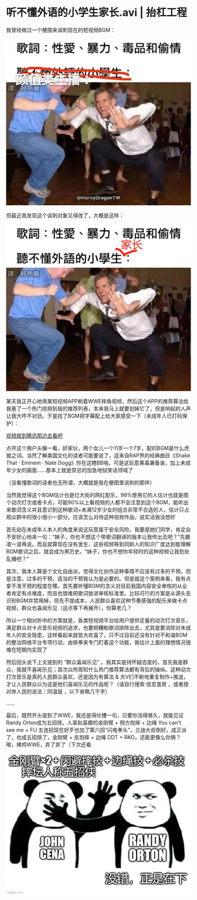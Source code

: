 # 听不懂外语的小学生家长.avi | 抬杠工程

我曾经做过一个梗图来讽刺现在的短视频BGM：

![rap和短视频](../img/05_rap_and_tiktokers.jpg)

但最近我发现这个讽刺对象又得改了，大概是这样：

![rap和小学生家长](../img/05_rap_and_parents.jpg)

某天我正开心地用某短视频APP刷着WWE摔角视频，然后这个APP的推荐算法给我塞了一个热门视频到我的推荐列表，本来我马上就要划掉它了，但是响起的人声让我大呼不对劲。于是找了BGM把字幕配上给大家感受一下（未成年人已打码保护）：

[视频就到腾讯那边去看吧](http://mpvideo.qpic.cn/0bc3nmaaaaaawuac6s3zzbrfa26dabvqaaaa.f10002.mp4?dis_k=ca804039bcc16f43b2517c6dbbeaf818&dis_t=1654416603&spec_id=undefined1654417637&vid=wxv_2391038618586038273&format_id=10002)


点开这个用户头像一看，好家伙，两个女儿一个11岁一个7岁，配的BGM是什么虎狼之词。当然了解美国文化的读者可能要说了，这来自RAP界的经典曲目《Shake That · Eminem · Nate Dogg》你在这瞎BB啥。可是这玩意黄毒兼备诶，加上未成年少女的画面……基本上就是禁忌的加急地狱笑话领域了

（没看懂歌词的读者也无所谓，大概就是我在梗图里讽刺的那样）


当然我觉得这个BGM估计也是烂大街的网红配乐，99%使用它的人估计也就是图个动次打次或者卡点，可能90%以上看视频的人都不会注意到这个BGM，能听出来歌词含义并且意识到这种歌词+未满12岁少女的组合非常不合适的人，估计只占观众群中的很小很小一部分。应该怎么对待这种视频作品，说实话我没想好


首先站在未成年人本人的角度来说这玩意属于安全风险，我要是她们同学，肯定会不安好心地来一句：“妹子，你也不想这个带歌词翻译的版本让我传出去吧？”先霸凌一波再说。而且就算现在没有发生，这些视频等到同龄人的知识广度达到能理解BGM歌词之后，就会成为黑历史。“妹子，你也不想你年轻时的这种视频让我到处乱播吧？”


其次，我本人算是个文化自由派，觉得文化创作这种事情不应该有过多的干预。但是注意，过多的干预，适当的干预我认为是必要的。但是就这个案例来看，我有点拿不准干预的程度在哪。首先要听懂BGM的含义对目前我国内容安全审核的从业者肯定有点难度，而且也很难把歌词放进审核标准里。比较可行的方案是从源头去识别BGM并禁用掉，但先不提成本，人民群众喜欢这种节奏感强的配乐来做卡点视频，群众也喜闻乐见（这点等下再展开），你算老几？


所以一个相对折中的方案就是，各类短视频平台给用户提供足量的动次打次音乐，满足群众对卡点音乐视频的追求，也要把糟粕歌词排除出去，尤其是要消除对未成年人的安全隐患，这样看起来就皆大欢喜了，只不过目前还没有针对不和谐BGM的整治网络平台专项行动，由铁拳来专门盯着这个功能，我估计上面的理想情况很难在短期内实现了


然后回头说下上文提到的 “群众喜闻乐见” 。我其实是持怀疑态度的，首先我是群众，我就不喜闻乐见；其次众所周知什么热门推荐算法都有背后的操纵。这种动次打次音乐是真的人民群众喜欢，还是因为有算法 & 大V们不断地重复制作+推送，才让人民群众以为这是他们喜闻乐见的作品呢？（请自行搜索 信息茧房 ，或者按对岸人民的说法：同温层 ，以下省略几千字）


……


最后，既然开头提到了WWE，我还是得吐槽一句，只要你活得够久，就能见证Randy Orton成为五招侠。人家赵喜娜的金刚臂 + 侧方抱摔 + 边绳 You can't see me + FU 五连招现在好歹也加了第六招“闪电拳头”，兰迪大叔倒好，成正派了，也成五招侠了，金刚臂 + 反抱摔 + 边绳 DDT + RKO，还能更像么你俩？唉，辣鸡WWE，弃了弃了（下次还看

![五招侠](../img/05_five_moves_man.jpg)
